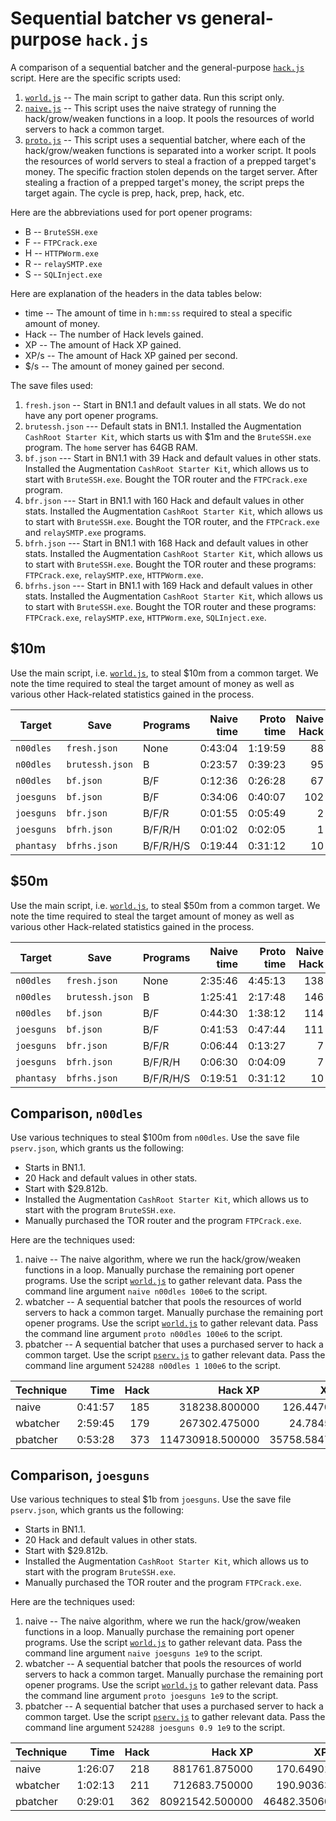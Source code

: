 # Sequential batcher vs general-purpose `hack.js`

A comparison of a sequential batcher and the general-purpose
[`hack.js`](../../doc/guide/script/hack.js) script. Here are the specific
scripts used:

1. [`world.js`](../../src/test/hgw/world.js) -- The main script to gather data.
   Run this script only.
1. [`naive.js`](../../src/test/hgw/naive.js) -- This script uses the naive
   strategy of running the hack/grow/weaken functions in a loop. It pools the
   resources of world servers to hack a common target.
1. [`proto.js`](../../src/test/hgw/proto.js) -- This script uses a sequential
   batcher, where each of the hack/grow/weaken functions is separated into a
   worker script. It pools the resources of world servers to steal a fraction of
   a prepped target's money. The specific fraction stolen depends on the target
   server. After stealing a fraction of a prepped target's money, the script
   preps the target again. The cycle is prep, hack, prep, hack, etc.

Here are the abbreviations used for port opener programs:

<!-- prettier-ignore -->
- B -- `BruteSSH.exe`
- F -- `FTPCrack.exe`
- H -- `HTTPWorm.exe`
- R -- `relaySMTP.exe`
- S -- `SQLInject.exe`

Here are explanation of the headers in the data tables below:

<!-- prettier-ignore -->
- time -- The amount of time in `h:mm:ss` required to steal a specific amount
  of money.
- Hack -- The number of Hack levels gained.
- XP -- The amount of Hack XP gained.
- XP/s -- The amount of Hack XP gained per second.
- $/s -- The amount of money gained per second.

The save files used:

1. `fresh.json` -- Start in BN1.1 and default values in all stats. We do not
   have any port opener programs.
1. `brutessh.json` --- Default stats in BN1.1. Installed the Augmentation
   `CashRoot Starter Kit`, which starts us with $1m and the `BruteSSH.exe`
   program. The `home` server has 64GB RAM.
1. `bf.json` --- Start in BN1.1 with 39 Hack and default values in other stats.
   Installed the Augmentation `CashRoot Starter Kit`, which allows us to start
   with `BruteSSH.exe`. Bought the TOR router and the `FTPCrack.exe` program.
1. `bfr.json` --- Start in BN1.1 with 160 Hack and default values in other
   stats. Installed the Augmentation `CashRoot Starter Kit`, which allows us to
   start with `BruteSSH.exe`. Bought the TOR router, and the `FTPCrack.exe` and
   `relaySMTP.exe` programs.
1. `bfrh.json` --- Start in BN1.1 with 168 Hack and default values in other
   stats. Installed the Augmentation `CashRoot Starter Kit`, which allows us to
   start with `BruteSSH.exe`. Bought the TOR router and these programs:
   `FTPCrack.exe`, `relaySMTP.exe`, `HTTPWorm.exe`.
1. `bfrhs.json` --- Start in BN1.1 with 169 Hack and default values in other
   stats. Installed the Augmentation `CashRoot Starter Kit`, which allows us to
   start with `BruteSSH.exe`. Bought the TOR router and these programs:
   `FTPCrack.exe`, `relaySMTP.exe`, `HTTPWorm.exe`, `SQLInject.exe`.

## $10m

Use the main script, i.e. [`world.js`](../../src/test/hgw/world.js), to steal
$10m from a common target. We note the time required to steal the target amount
of money as well as various other Hack-related statistics gained in the process.

| Target     | Save            | Programs  | Naive time | Proto time | Naive Hack | Proto Hack |     Naive XP |      Proto XP | Naive XP/s | Proto XP/s |     Naive $/s |    Proto $/s |
| ---------- | --------------- | --------- | ---------: | ---------: | ---------: | ---------: | -----------: | ------------: | ---------: | ---------: | ------------: | -----------: |
| `n00dles`  | `fresh.json`    | None      |    0:43:04 |    1:19:59 |         88 |        108 |  7872.975000 |  15451.425000 |   3.046640 |   3.219875 |   3869.744403 |  2083.869496 |
| `n00dles`  | `brutessh.json` | B         |    0:23:57 |    0:39:23 |         95 |        113 |  9904.950000 |  18129.375000 |   6.891172 |   7.672371 |   6957.300957 |  4232.010675 |
| `n00dles`  | `bf.json`       | B/F       |    0:12:36 |    0:26:28 |         67 |         90 | 12812.250000 |  27492.300000 |  16.944462 |  17.311965 |  13225.204065 |  6297.023019 |
| `joesguns` | `bf.json`       | B/F       |    0:34:06 |    0:40:07 |        102 |        121 | 41778.750000 |  76425.000000 |  20.414882 |  31.747423 |   4886.427215 |  4154.062549 |
| `joesguns` | `bfr.json`      | B/F/R     |    0:01:55 |    0:05:49 |          2 |          8 |  5227.500000 |  20533.125000 |  45.324490 |  58.866554 |  86703.949365 | 28669.067223 |
| `joesguns` | `bfrh.json`     | B/F/R/H   |    0:01:02 |    0:02:05 |          1 |          3 |  5883.750000 |  11040.000000 |  94.496820 |  88.090261 | 160606.449955 | 79791.902718 |
| `phantasy` | `bfrhs.json`    | B/F/R/H/S |    0:19:44 |    0:31:12 |         10 |         22 | 38178.000000 | 100098.000000 |  32.254086 |  53.479353 |  16896.686898 | 10685.398883 |

## $50m

Use the main script, i.e. [`world.js`](../../src/test/hgw/world.js), to steal
$50m from a common target. We note the time required to steal the target amount
of money as well as various other Hack-related statistics gained in the process.

| Target     | Save            | Programs  | Naive time | Proto time | Naive Hack | Proto Hack |     Naive XP |      Proto XP | Naive XP/s | Proto XP/s |     Naive $/s |     Proto $/s |
| ---------- | --------------- | --------- | ---------: | ---------: | ---------: | ---------: | -----------: | ------------: | ---------: | ---------: | ------------: | ------------: |
| `n00dles`  | `fresh.json`    | None      |    2:35:46 |    4:45:13 |        138 |        158 | 40339.200000 |  76324.050000 |   4.316230 |   4.460086 |   5349.920655 |   2921.809173 |
| `n00dles`  | `brutessh.json` | B         |    1:25:41 |    2:17:48 |        146 |        163 | 50782.050000 |  88699.050000 |   9.877001 |  10.727524 |   9724.894407 |   6047.146944 |
| `n00dles`  | `bf.json`       | B/F       |    0:44:30 |    1:38:12 |        114 |        138 | 60324.000000 | 132645.150000 |  22.594122 |  22.512590 |  18727.307186 |   8486.020893 |
| `joesguns` | `bf.json`       | B/F       |    0:41:53 |    0:47:44 |        111 |        128 | 55295.625000 |  95325.000000 |  22.003926 |  33.289122 |  19896.625095 |  17460.856252 |
| `joesguns` | `bfr.json`      | B/F/R     |    0:06:44 |    0:13:27 |          7 |         16 | 18515.625000 |  49057.500000 |  45.868222 |  60.766168 | 123863.551911 |  61933.617072 |
| `joesguns` | `bfrh.json`     | B/F/R/H   |    0:06:30 |    0:04:09 |          7 |          6 | 27508.125000 |  21650.625000 |  70.584692 |  86.787183 | 128297.897454 | 200426.507608 |
| `phantasy` | `bfrhs.json`    | B/F/R/H/S |    0:19:51 |    0:31:12 |         10 |         22 | 38583.000000 |  98066.250000 |  32.403193 |  52.374123 |  41991.541224 |  26703.439083 |

## Comparison, `n00dles`

Use various techniques to steal $100m from `n00dles`. Use the save file
`pserv.json`, which grants us the following:

<!-- prettier-ignore -->
- Starts in BN1.1.
- 20 Hack and default values in other stats.
- Start with $29.812b.
- Installed the Augmentation `CashRoot Starter Kit`, which allows us to start
  with the program `BruteSSH.exe`.
- Manually purchased the TOR router and the program `FTPCrack.exe`.

Here are the techniques used:

1. naive -- The naive algorithm, where we run the hack/grow/weaken functions in
   a loop. Manually purchase the remaining port opener programs. Use the script
   [`world.js`](../../src/test/hgw/world.js) to gather relevant data. Pass the
   command line argument `naive n00dles 100e6` to the script.
1. wbatcher -- A sequential batcher that pools the resources of world servers to
   hack a common target. Manually purchase the remaining port opener programs.
   Use the script [`world.js`](../../src/test/hgw/world.js) to gather relevant
   data. Pass the command line argument `proto n00dles 100e6` to the script.
1. pbatcher -- A sequential batcher that uses a purchased server to hack a
   common target. Use the script [`pserv.js`](../../src/test/hgw/pserv.js) to
   gather relevant data. Pass the command line argument `524288 n00dles 1 100e6`
   to the script.

| Technique |    Time | Hack |          Hack XP |         XP/s |          $/s |
| --------- | ------: | ---: | ---------------: | -----------: | -----------: |
| naive     | 0:41:57 |  185 |    318238.800000 |   126.447060 | 39733.388960 |
| wbatcher  | 2:59:45 |  179 |    267302.475000 |    24.784510 |  9272.083925 |
| pbatcher  | 0:53:28 |  373 | 114730918.500000 | 35758.584734 | 31167.348089 |

## Comparison, `joesguns`

Use various techniques to steal $1b from `joesguns`. Use the save file
`pserv.json`, which grants us the following:

<!-- prettier-ignore -->
- Starts in BN1.1.
- 20 Hack and default values in other stats.
- Start with $29.812b.
- Installed the Augmentation `CashRoot Starter Kit`, which allows us to start
  with the program `BruteSSH.exe`.
- Manually purchased the TOR router and the program `FTPCrack.exe`.

Here are the techniques used:

1. naive -- The naive algorithm, where we run the hack/grow/weaken functions in
   a loop. Manually purchase the remaining port opener programs. Use the script
   [`world.js`](../../src/test/hgw/world.js) to gather relevant data. Pass the
   command line argument `naive joesguns 1e9` to the script.
1. wbatcher -- A sequential batcher that pools the resources of world servers to
   hack a common target. Manually purchase the remaining port opener programs.
   Use the script [`world.js`](../../src/test/hgw/world.js) to gather relevant
   data. Pass the command line argument `proto joesguns 1e9` to the script.
1. pbatcher -- A sequential batcher that uses a purchased server to hack a
   common target. Use the script [`pserv.js`](../../src/test/hgw/pserv.js) to
   gather relevant data. Pass the command line argument
   `524288 joesguns 0.9 1e9` to the script.

| Technique |    Time | Hack |         Hack XP |         XP/s |           $/s |
| --------- | ------: | ---: | --------------: | -----------: | ------------: |
| naive     | 1:26:07 |  218 |   881761.875000 |   170.649012 | 193531.855731 |
| wbatcher  | 1:02:13 |  211 |   712683.750000 |   190.903637 | 267865.848497 |
| pbatcher  | 0:29:01 |  362 | 80921542.500000 | 46482.350600 | 574412.562633 |
